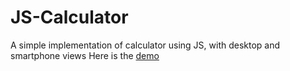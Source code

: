 # JS-Calculator
A simple implementation of calculator using JS, with desktop and smartphone views
Here is the [demo](https://leddots.000webhostapp.com/jscalc.html)

